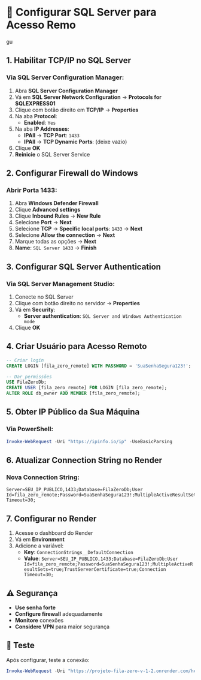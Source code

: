 # 🔧 Configurar SQL Server para Acesso Remo
gu
## 1. Habilitar TCP/IP no SQL Server

### Via SQL Server Configuration Manager:
1. Abra **SQL Server Configuration Manager**
2. Vá em **SQL Server Network Configuration** → **Protocols for SQLEXPRESS01**
3. Clique com botão direito em **TCP/IP** → **Properties**
4. Na aba **Protocol**:
   - **Enabled**: `Yes`
5. Na aba **IP Addresses**:
   - **IPAll** → **TCP Port**: `1433`
   - **IPAll** → **TCP Dynamic Ports**: (deixe vazio)
6. Clique **OK**
7. **Reinicie** o SQL Server Service

## 2. Configurar Firewall do Windows

### Abrir Porta 1433:
1. Abra **Windows Defender Firewall**
2. Clique **Advanced settings**
3. Clique **Inbound Rules** → **New Rule**
4. Selecione **Port** → **Next**
5. Selecione **TCP** → **Specific local ports**: `1433` → **Next**
6. Selecione **Allow the connection** → **Next**
7. Marque todas as opções → **Next**
8. **Name**: `SQL Server 1433` → **Finish**

## 3. Configurar SQL Server Authentication

### Via SQL Server Management Studio:
1. Conecte no SQL Server
2. Clique com botão direito no servidor → **Properties**
3. Vá em **Security**:
   - **Server authentication**: `SQL Server and Windows Authentication mode`
4. Clique **OK**

## 4. Criar Usuário para Acesso Remoto

```sql
-- Criar login
CREATE LOGIN [fila_zero_remote] WITH PASSWORD = 'SuaSenhaSegura123!';

-- Dar permissões
USE FilaZeroDb;
CREATE USER [fila_zero_remote] FOR LOGIN [fila_zero_remote];
ALTER ROLE db_owner ADD MEMBER [fila_zero_remote];
```

## 5. Obter IP Público da Sua Máquina

### Via PowerShell:
```powershell
Invoke-WebRequest -Uri "https://ipinfo.io/ip" -UseBasicParsing
```

## 6. Atualizar Connection String no Render

### Nova Connection String:
```
Server=SEU_IP_PUBLICO,1433;Database=FilaZeroDb;User Id=fila_zero_remote;Password=SuaSenhaSegura123!;MultipleActiveResultSets=true;TrustServerCertificate=true;Connection Timeout=30;
```

## 7. Configurar no Render

1. Acesse o dashboard do Render
2. Vá em **Environment**
3. Adicione a variável:
   - **Key**: `ConnectionStrings__DefaultConnection`
   - **Value**: `Server=SEU_IP_PUBLICO,1433;Database=FilaZeroDb;User Id=fila_zero_remote;Password=SuaSenhaSegura123!;MultipleActiveResultSets=true;TrustServerCertificate=true;Connection Timeout=30;`

## ⚠️ Segurança

- **Use senha forte**
- **Configure firewall** adequadamente
- **Monitore** conexões
- **Considere VPN** para maior segurança

## 🚀 Teste

Após configurar, teste a conexão:
```powershell
Invoke-WebRequest -Uri "https://projeto-fila-zero-v-1-2.onrender.com/health" -UseBasicParsing
```
